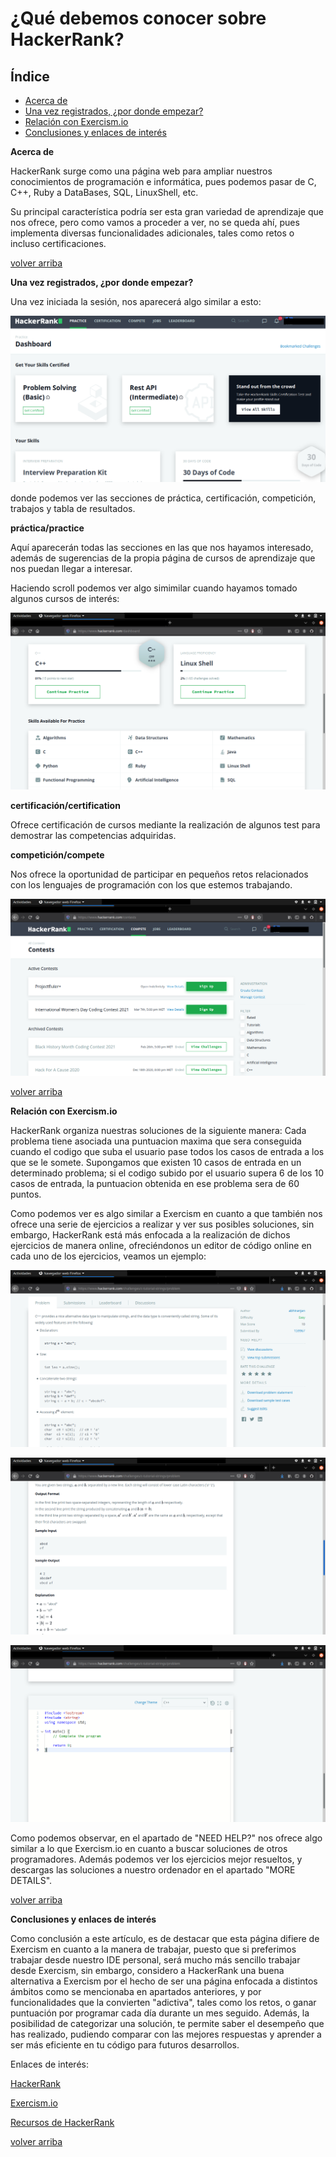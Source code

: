 <a name= "top"></a>
# ¿Qué debemos conocer sobre HackerRank?

## Índice

* [Acerca de](#id0)
* [Una vez registrados, ¿por donde empezar?](#id1)
* [Relación con Exercism.io](#id2)
* [Conclusiones y enlaces de interés](#id3)

<a name="id0"></a>
**Acerca de**

HackerRank surge como una página web para ampliar nuestros conocimientos de programación e informática, pues podemos pasar de C, C++, Ruby a DataBases, SQL, LinuxShell, etc.

Su principal característica podría ser esta gran variedad de aprendizaje que nos ofrece, pero como vamos a proceder a ver, no se queda ahí, pues implementa diversas funcionalidades adicionales, tales como retos o incluso certificaciones.

[volver arriba](#top)

<a name="id1"></a>
**Una vez registrados, ¿por donde empezar?**

Una vez iniciada la sesión, nos aparecerá algo similar a esto:

![imagen](img/1.jpg)

donde podemos ver las secciones de práctica, certificación, competición, trabajos y tabla de resultados.

**práctica/practice**

Aquí aparecerán todas las secciones en las que nos hayamos interesado, además de sugerencias de la propia página de cursos de aprendizaje que nos puedan llegar a interesar.

Haciendo scroll podemos ver algo simimilar cuando hayamos tomado algunos cursos de interés:

![imagen](img/2.jpg)


**certificación/certification**

Ofrece certificación de cursos mediante la realización de algunos test para demostrar las competencias adquiridas.

**competición/compete**

Nos ofrece la oportunidad de participar en pequeños retos relacionados con los lenguajes de programación con los que estemos trabajando.

![imagen](img/3.jpg)

[volver arriba](#top)

<a name="id2"></a>
**Relación con Exercism.io**

HackerRank organiza nuestras soluciones de la siguiente manera:
Cada problema tiene asociada una puntuacion maxima que sera conseguida cuando el codigo que suba el usuario pase todos los casos de entrada a los que se le somete.
Supongamos que existen 10 casos de entrada en un determinado problema; si el codigo subido por el usuario supera 6 de los 10 casos de entrada, la puntuacion obtenida en ese problema sera de 60 puntos.

Como podemos ver es algo similar a Exercism en cuanto a que también nos ofrece una serie de ejercicios a realizar y ver sus posibles soluciones, sin embargo, HackerRank está más enfocada a la realización de dichos ejercicios de manera online, ofreciéndonos un editor de código online en cada uno de los ejercicios, veamos un ejemplo:

![imagen](img/4.jpg)

![imagen](img/5.jpg)

![imagen](img/6.jpg)

Como podemos observar, en el apartado de "NEED HELP?" nos ofrece algo similar a lo que Exercism.io en cuanto a buscar soluciones de otros programadores. Además podemos ver los ejercicios mejor resueltos, y descargas las soluciones a nuestro ordenador en el apartado "MORE DETAILS".


[volver arriba](#top)

<a name="id3"></a>
**Conclusiones y enlaces de interés**

Como conclusión a este artículo, es de destacar que esta página difiere de Exercism en cuanto a la manera de trabajar, puesto que si preferimos trabajar desde nuestro IDE personal, será mucho más sencillo trabajar desde Exercism, sin embargo, considero a HackerRank una buena alternativa a Exercism por el hecho de ser una página enfocada a distintos ámbitos como se mencionaba en apartados anteriores, y por funcionalidades que la convierten "adictiva", tales como los retos, o ganar puntuación por programar cada día durante un mes seguido. Además, la posibilidad de categorizar una solución, te permite saber el desempeño que has realizado, pudiendo comparar con las mejores respuestas y aprender a ser más eficiente en tu código para futuros desarrollos.

Enlaces de interés:

[HackerRank](www.hackerrank.com)

[Exercism.io](www.exercism.io)

[Recursos de HackerRank](https://www.hackerrank.com/resources/?h_r=developer_skills_platform&h_l=header#guides)

[volver arriba](#top)